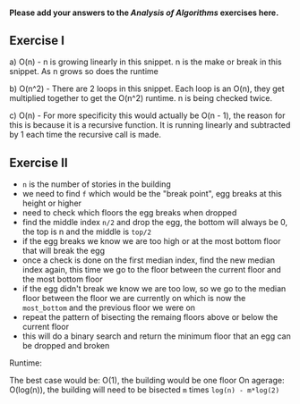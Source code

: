#### Please add your answers to the **_Analysis of Algorithms_** exercises here.

## Exercise I

a) O(n) - n is growing linearly in this snippet.
n is the make or break in this snippet. As n grows so does the runtime

b) O(n^2) - There are 2 loops in this snippet. Each loop is an O(n), they get multiplied together to get the O(n^2) runtime. n is being checked twice.

c) O(n) - For more specificity this would actually be O(n - 1), the reason for this is because it is a recursive function.
It is running linearly and subtracted by 1 each time the recursive call is made.

## Exercise II

- `n` is the number of stories in the building
- we need to find `f` which would be the "break point", egg breaks at this height or higher
- need to check which floors the egg breaks when dropped
- find the middle index `n/2` and drop the egg, the bottom will always be 0, the top is n and the middle is `top/2`
- if the egg breaks we know we are too high or at the most bottom floor that will break the egg
- once a check is done on the first median index, find the new median index again, this time we go to the floor between the current floor and the most bottom floor
- if the egg didn't break we know we are too low, so we go to the median floor between the floor we are currently on which is now the `most_bottom` and the previous floor we were on
- repeat the pattern of bisecting the remaing floors above or below the current floor
- this will do a binary search and return the minimum floor that an egg can be dropped and broken

Runtime:

The best case would be: O(1), the building would be one floor
On agerage: O(log(n)), the building will need to be bisected `m` times `log(n) - m*log(2)`
